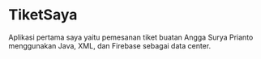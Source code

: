 # TiketSaya
Aplikasi pertama saya yaitu pemesanan tiket buatan Angga Surya Prianto menggunakan Java, XML, dan Firebase sebagai data center.
